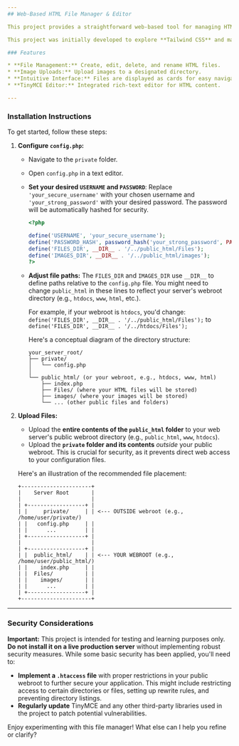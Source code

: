 ```yaml
---
## Web-Based HTML File Manager & Editor

This project provides a straightforward web-based tool for managing HTML files and images on your server. It allows you to create, edit, delete, and rename HTML files, and upload images to a specified directory. The editor used in this script is the open-source version of **TinyMCE**.

This project was initially developed to explore **Tailwind CSS** and may not be suitable for production environments. We highly recommend it for testing and learning purposes.

### Features

* **File Management:** Create, edit, delete, and rename HTML files.
* **Image Uploads:** Upload images to a designated directory.
* **Intuitive Interface:** Files are displayed as cards for easy navigation.
* **TinyMCE Editor:** Integrated rich-text editor for HTML content.

---
```


### Installation Instructions

To get started, follow these steps:

1.  **Configure `config.php`:**

    * Navigate to the `private` folder.
    * Open `config.php` in a text editor.
    * **Set your desired `USERNAME` and `PASSWORD`**: Replace `'your_secure_username'` with your chosen username and `'your_strong_password'` with your desired password. The password will be automatically hashed for security.

        ```php
        <?php
       
        define('USERNAME', 'your_secure_username'); 
        define('PASSWORD_HASH', password_hash('your_strong_password', PASSWORD_DEFAULT)); 
        define('FILES_DIR', __DIR__ . '/../public_html/Files'); 
        define('IMAGES_DIR', __DIR__ . '/../public_html/images');
        ?>
        ```

    * **Adjust file paths:** The `FILES_DIR` and `IMAGES_DIR` use `__DIR__` to define paths relative to the `config.php` file. You might need to change `public_html` in these lines to reflect your server's webroot directory (e.g., `htdocs`, `www`, `html`, etc.).

        For example, if your webroot is `htdocs`, you'd change:
        `define('FILES_DIR', __DIR__ . '/../public_html/Files');`
        to
        `define('FILES_DIR', __DIR__ . '/../htdocs/Files');`

        Here's a conceptual diagram of the directory structure:

        ```
        your_server_root/
        ├── private/
        │   └── config.php
        │   
        └── public_html/ (or your webroot, e.g., htdocs, www, html)
            ├── index.php
            ├── Files/ (where your HTML files will be stored)
            ├── images/ (where your images will be stored)
            └── ... (other public files and folders)
        ```

2.  **Upload Files:**

    * Upload the **entire contents of the `public_html` folder** to your web server's public webroot directory (e.g., `public_html`, `www`, `htdocs`).
    * Upload the **`private` folder and its contents** *outside* your public webroot. This is crucial for security, as it prevents direct web access to your configuration files.

    Here's an illustration of the recommended file placement:

    ```
    +----------------------+
    |    Server Root       |
    |                      |
    | +------------------+ |
    | |     private/     | | <--- OUTSIDE webroot (e.g., /home/user/private/)
    | |   config.php     | |
    | |      ...         | |
    | +------------------+ |
    |                      |
    | +------------------+ |
    | |  public_html/    | | <--- YOUR WEBROOT (e.g., /home/user/public_html/)
    | |    index.php     | |
    | |  Files/          | |
    | |    images/       | |
    | |      ...         | |
    | +------------------+ |
    +----------------------+
    ```

---

### Security Considerations

**Important:** This project is intended for testing and learning purposes only. **Do not install it on a live production server** without implementing robust security measures. While some basic security has been applied, you'll need to:

* **Implement a `.htaccess` file** with proper restrictions in your public webroot to further secure your application. This might include restricting access to certain directories or files, setting up rewrite rules, and preventing directory listings.
* **Regularly update** TinyMCE and any other third-party libraries used in the project to patch potential vulnerabilities.

Enjoy experimenting with this file manager! What else can I help you refine or clarify?
